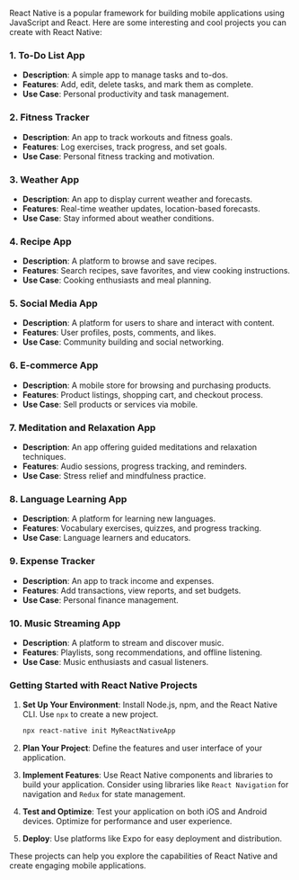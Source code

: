 




React Native is a popular framework for building mobile applications using JavaScript and React. Here are some interesting and cool projects you can create with React Native:

### 1. To-Do List App
- **Description**: A simple app to manage tasks and to-dos.
- **Features**: Add, edit, delete tasks, and mark them as complete.
- **Use Case**: Personal productivity and task management.

### 2. Fitness Tracker
- **Description**: An app to track workouts and fitness goals.
- **Features**: Log exercises, track progress, and set goals.
- **Use Case**: Personal fitness tracking and motivation.

### 3. Weather App
- **Description**: An app to display current weather and forecasts.
- **Features**: Real-time weather updates, location-based forecasts.
- **Use Case**: Stay informed about weather conditions.

### 4. Recipe App
- **Description**: A platform to browse and save recipes.
- **Features**: Search recipes, save favorites, and view cooking instructions.
- **Use Case**: Cooking enthusiasts and meal planning.

### 5. Social Media App
- **Description**: A platform for users to share and interact with content.
- **Features**: User profiles, posts, comments, and likes.
- **Use Case**: Community building and social networking.

### 6. E-commerce App
- **Description**: A mobile store for browsing and purchasing products.
- **Features**: Product listings, shopping cart, and checkout process.
- **Use Case**: Sell products or services via mobile.

### 7. Meditation and Relaxation App
- **Description**: An app offering guided meditations and relaxation techniques.
- **Features**: Audio sessions, progress tracking, and reminders.
- **Use Case**: Stress relief and mindfulness practice.

### 8. Language Learning App
- **Description**: A platform for learning new languages.
- **Features**: Vocabulary exercises, quizzes, and progress tracking.
- **Use Case**: Language learners and educators.

### 9. Expense Tracker
- **Description**: An app to track income and expenses.
- **Features**: Add transactions, view reports, and set budgets.
- **Use Case**: Personal finance management.

### 10. Music Streaming App
- **Description**: A platform to stream and discover music.
- **Features**: Playlists, song recommendations, and offline listening.
- **Use Case**: Music enthusiasts and casual listeners.

### Getting Started with React Native Projects

1. **Set Up Your Environment**: Install Node.js, npm, and the React Native CLI. Use `npx` to create a new project.
   ```bash
   npx react-native init MyReactNativeApp
   ```

2. **Plan Your Project**: Define the features and user interface of your application.

3. **Implement Features**: Use React Native components and libraries to build your application. Consider using libraries like `React Navigation` for navigation and `Redux` for state management.

4. **Test and Optimize**: Test your application on both iOS and Android devices. Optimize for performance and user experience.

5. **Deploy**: Use platforms like Expo for easy deployment and distribution.

These projects can help you explore the capabilities of React Native and create engaging mobile applications.

